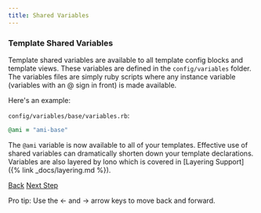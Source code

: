 ```yaml
---
title: Shared Variables
---
```


### Template Shared Variables

Template shared variables are available to all template config blocks and template views.  These variables are defined in the `config/variables` folder.  The variables files are simply ruby scripts where any instance variable (variables with an @ sign in front) is made available.

Here's an example:

`config/variables/base/variables.rb`:

```ruby
@ami = "ami-base"
```

The `@ami` variable is now available to all of your templates.  Effective use of shared variables can dramatically shorten down your template declarations.  Variables are also layered by lono which is covered in [Layering Support]({% link _docs/layering.md %}).

<a id="prev" class="btn btn-basic" href="{% link _docs/config-templates.md %}">Back</a>
<a id="next" class="btn btn-primary" href="{% link _docs/params.md %}">Next Step</a>
<p class="keyboard-tip">Pro tip: Use the <- and -> arrow keys to move back and forward.</p>

